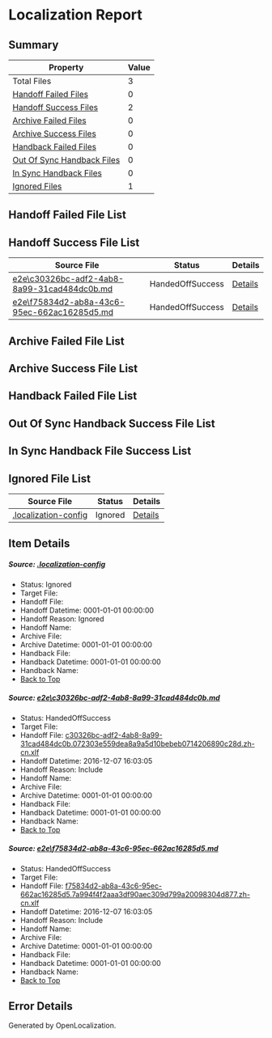 # <a name='report-top'></a> Localization Report

## Summary
 Property | Value 
 -------- | ----- 
 Total Files | 3
[ Handoff Failed Files ](#handoff-failed-list)| 0
[ Handoff Success Files ](#handoff-success-list)| 2
[ Archive Failed Files ](#archive-failed-list)| 0
[ Archive Success Files ](#archive-success-list)| 0
[ Handback Failed Files ](#handback-failed-list)| 0
[ Out Of Sync Handback Files ](#outofsync-handback-success-list)| 0
[ In Sync Handback Files ](#insync-handback-success-list)| 0
[ Ignored Files ](#ignored-list)| 1

## <a name='handoff-failed-list'></a> Handoff Failed File List

## <a name='handoff-success-list'></a> Handoff Success File List
 Source File | Status | Details 
 ----------- | ------ | ------- 
 [e2e\c30326bc-adf2-4ab8-8a99-31cad484dc0b.md](https://github.com/OpenLocalizationTestOrg/ol-test0/blob/cb938cd45ae7367fddca9e76fba12caf66df2f0e/e2e/c30326bc-adf2-4ab8-8a99-31cad484dc0b.md) | HandedOffSuccess | [Details](#a329ff273445e339f838c3cfe64fc3b1eea5dad31)
 [e2e\f75834d2-ab8a-43c6-95ec-662ac16285d5.md](https://github.com/OpenLocalizationTestOrg/ol-test0/blob/cb938cd45ae7367fddca9e76fba12caf66df2f0e/e2e/f75834d2-ab8a-43c6-95ec-662ac16285d5.md) | HandedOffSuccess | [Details](#3b17bd58e2ae03f9846c59d74e9870a674b953502)

## <a name='archive-failed-list'></a> Archive Failed File List

## <a name='archive-success-list'></a> Archive Success File List

## <a name='handback-failed-list'></a> Handback Failed File List

## <a name='outofsync-handback-success-list'></a> Out Of Sync Handback Success File List

## <a name='insync-handback-success-list'></a> In Sync Handback File Success List

## <a name='ignored-list'></a> Ignored File List
 Source File | Status | Details 
 ----------- | ------ | ------- 
 [.localization-config](https://github.com/OpenLocalizationTestOrg/ol-test0/blob/cb938cd45ae7367fddca9e76fba12caf66df2f0e/.localization-config) | Ignored | [Details](#c268a05ecaa7ec85942ed632c29928ee5bd6da8d0)

## Item Details
##### <a name='c268a05ecaa7ec85942ed632c29928ee5bd6da8d0'></a> Source: [.localization-config](https://github.com/OpenLocalizationTestOrg/ol-test0/blob/cb938cd45ae7367fddca9e76fba12caf66df2f0e/.localization-config)
* Status: Ignored
* Target File: 
* Handoff File: 
* Handoff Datetime: 0001-01-01 00:00:00
* Handoff Reason: Ignored
* Handoff Name: 
* Archive File: 
* Archive Datetime: 0001-01-01 00:00:00
* Handback File: 
* Handback Datetime: 0001-01-01 00:00:00
* Handback Name: 
* [Back to Top](#report-top)

##### <a name='a329ff273445e339f838c3cfe64fc3b1eea5dad31'></a> Source: [e2e\c30326bc-adf2-4ab8-8a99-31cad484dc0b.md](https://github.com/OpenLocalizationTestOrg/ol-test0/blob/cb938cd45ae7367fddca9e76fba12caf66df2f0e/e2e/c30326bc-adf2-4ab8-8a99-31cad484dc0b.md)
* Status: HandedOffSuccess
* Target File: 
* Handoff File: [c30326bc-adf2-4ab8-8a99-31cad484dc0b.072303e559dea8a9a5d10bebeb0714206890c28d.zh-cn.xlf](https://github.com/OpenLocalizationTestOrg/ol-test0-handoff/blob/bf4edc172035c76f7c7cb5698224285249ab2dd9/ol-handoff/OpenLocalizationTestOrg/ol-test0-zhcn/qimu/ht/c30326bc-adf2-4ab8-8a99-31cad484dc0b.072303e559dea8a9a5d10bebeb0714206890c28d.zh-cn.xlf)
* Handoff Datetime: 2016-12-07 16:03:05
* Handoff Reason: Include
* Handoff Name: 
* Archive File: 
* Archive Datetime: 0001-01-01 00:00:00
* Handback File: 
* Handback Datetime: 0001-01-01 00:00:00
* Handback Name: 
* [Back to Top](#report-top)

##### <a name='3b17bd58e2ae03f9846c59d74e9870a674b953502'></a> Source: [e2e\f75834d2-ab8a-43c6-95ec-662ac16285d5.md](https://github.com/OpenLocalizationTestOrg/ol-test0/blob/cb938cd45ae7367fddca9e76fba12caf66df2f0e/e2e/f75834d2-ab8a-43c6-95ec-662ac16285d5.md)
* Status: HandedOffSuccess
* Target File: 
* Handoff File: [f75834d2-ab8a-43c6-95ec-662ac16285d5.7a994f4f2aaa3df90aec309d799a20098304d877.zh-cn.xlf](https://github.com/OpenLocalizationTestOrg/ol-test0-handoff/blob/bf4edc172035c76f7c7cb5698224285249ab2dd9/ol-handoff/OpenLocalizationTestOrg/ol-test0-zhcn/qimu/ht/f75834d2-ab8a-43c6-95ec-662ac16285d5.7a994f4f2aaa3df90aec309d799a20098304d877.zh-cn.xlf)
* Handoff Datetime: 2016-12-07 16:03:05
* Handoff Reason: Include
* Handoff Name: 
* Archive File: 
* Archive Datetime: 0001-01-01 00:00:00
* Handback File: 
* Handback Datetime: 0001-01-01 00:00:00
* Handback Name: 
* [Back to Top](#report-top)


## Error Details

Generated by OpenLocalization.
